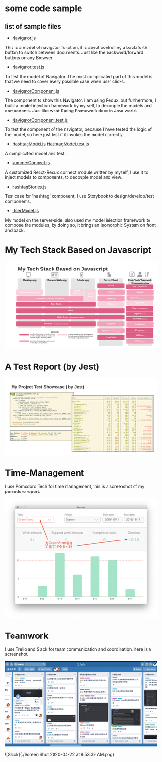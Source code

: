 # some code sample

## list of sample files ##

* [Navigator.js](./Navigator.js) 

 This is a model of navigator function, it is about controlling a back/forth button to switch between documents. Just like the backword/forward buttons on any Browser.
 
* [Navigator.test.js](./Navigator.test.js)

 To test the model of Navigator. The most complicated part of this model is that we need to cover every possible case when  user clicks.

* [NavigatorComponent.js](./NavigatorComponent.js)

The component to show this Navigator. I am using Redux, but furthermore, I build a model injection framework by my self, to decouple the models and components. Just like what Spring Framework does in Java world.

* [NavigatorComponent.test.js](./NavigatorComponent.test.js)

To test the component of the navigator, because I have tested the logic of the model, so here just test if it invokes the model correctly.

* [HashtagModel.js](./HashtagModel.js) [HashtagModel.test.js](./HashtagModel.test.js)

A complicated model and test.

* [summerConnect.js](./summerConnect.js)

A customized React-Redux connect module written by myself, I use it to inject models to components, to decouple model and view. 

* [hashtagStories.js](./hashtagStories.js)

Test case for 'hashtag' component, I use Storybook to design/develop/test components. 

* [UserModel.js](./UserModel.js)

My model on the server-side, also used my model injection framework to compose the modules,  by doing so, it brings an Isomorphic System on front and back.

# My Tech Stack Based on Javascript

![tech stack](./figure_tech_stack.png)

# A Test Report (by Jest)

![test report](./figure_test_showcase.png)

# Time-Management

I use Pomodoro Tech for time management, this is a screenshot of my pomodoro report.

![pomodoro report](./figure_pomodoro_report.png)

# Teamwork 

I use Trello and Slack for team communication and coordination, here is a screenshot.

![Trello](./figure_trello.png)

![Slack](./Screen Shot 2020-04-22 at 8.53.39 AM.png)

